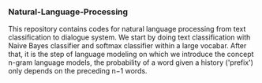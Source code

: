 ### Natural-Language-Processing

This repository contains codes for natural language processing from text classification to dialogue system. 
We start by doing text classification with Naive Bayes classifier and softmax classifier within a large vocabar. After that, it is the step of language modeling on which we introduce the concept n-gram language models, the probability of a word given a history ('prefix') only depends on the preceding  n−1  words. 
